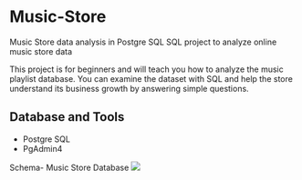 # Music-Store
Music Store data analysis in Postgre SQL
SQL project to analyze online music store data

This project is for beginners and will teach you how to analyze the music playlist database. You can examine the dataset with SQL and help the store understand its business growth by answering simple questions.

<h2> Database and Tools </h2>

 <ul>
  <li>Postgre SQL</li>
  <li>PgAdmin4</li>
 </ul>
   

Schema- Music Store Database
   <img src="[sqlimage](https://github.com/shivani1426/Music-Store/blob/main/sqlimage.png)">


